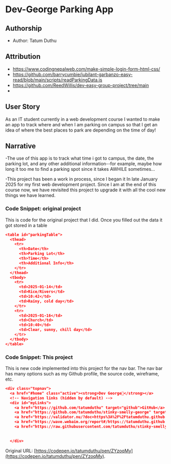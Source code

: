 # Dev-George Parking App

## Authorship
- Author: Tatum Duthu

## Attribution
- https://www.codingnepalweb.com/make-simple-login-form-html-css/
- https://github.com/barrycumbie/jubilant-garbanzo-easy-read/blob/main/scripts/readParkingData.js
- https://github.com/ReedWillis/dev-easy-group-project/tree/main
- 

## User Story
As an IT student currently in a web development course I wanted to make 
an app to track where and when I am parking on campus so that I get an 
idea of where the best places to park are depending on the time of day!

## Narrative
-The use of this app is to track what time i got to campus, the date, the 
parking lot, and any other additional information--for example, maybe how 
long it too me to find a parking spot since it takes AWHILE sometimes...

-This project has been a work in process, since I began it In late January
2025 for my first web development project. Since I am at the end of this 
course now, we have revisited this project to upgrade it with all the 
cool new things we have learned.

### Code Snippet: original project
This is code for the original project that I did. Once you filled out the data
it got stored in a table
```json
<table id="parkingTable">
  <thead>
    <tr>
      <th>Date</th>
      <th>Parking Lot</th> 
      <th>Time</th>                  
      <th>Additional Info</th>                  
    </tr>                    
  </thead>                   
  <tbody>
    <tr>
      <td>2025-01-14</td>                   
      <td>Rice/Rivers</td>                  
      <td>10:42</td>                  
      <td>Rainy, cold day</td>     
    </tr>                   
    <tr>                   
      <td>2025-01-16</td>                   
      <td>Church</td>                  
      <td>10:40</td>                  
      <td>Clear, sunny, chill day</td>                       
    </tr>
  </tbody>
</table>

```

### Code Snippet: This project
This is new code implemented into this project for the nav bar. The nav bar has
many options such as my Github profile, the source code, wireframe, etc.
```json
<div class="topnav">
  <a href="#home" class="active"><strong>Dev George🦭</strong></a>
  <!-- Navigation links (hidden by default) -->
  <div id="myLinks">
    <a href="https://github.com/tatumduthu" target="github">GitHub</a>
    <a href="https://github.com/tatumduthu/stinky-smelly-george" target="source">Source Code</a>
    <a href="https://validator.nu/?doc=https%3A%2F%2Ftatumduthu.github.io%2Fstinky-smelly-george%2F" target="nu">Nu validator</a>
    <a href="https://wave.webaim.org/report#/https://tatumduthu.github.io/stinky-smelly-george/" target="nu">Wave</a>
    <a href="https://raw.githubusercontent.com/tatumduthu/stinky-smelly-george/refs/heads/main/pages/wireframe.jpg" target="wireframe">Wireframe</a>
    
    
  </div>

```


Original URL: [https://codepen.io/tatumduthu/pen/ZYzoqMy](https://codepen.io/tatumduthu/pen/ZYzoqMy).

